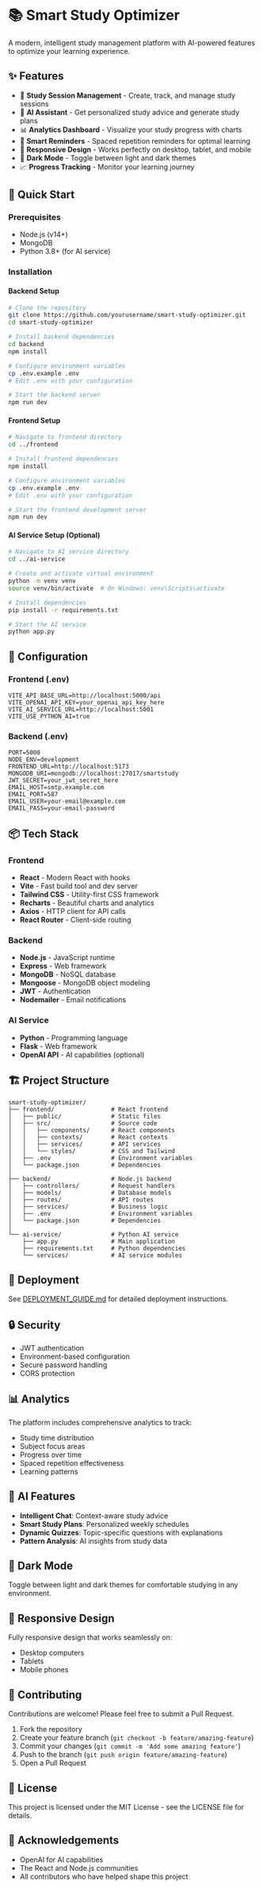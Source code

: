 # 📚 Smart Study Optimizer

A modern, intelligent study management platform with AI-powered features to optimize your learning experience.

## ✨ Features

- 📅 **Study Session Management** - Create, track, and manage study sessions
- 🤖 **AI Assistant** - Get personalized study advice and generate study plans
- 📊 **Analytics Dashboard** - Visualize your study progress with charts
- 🔔 **Smart Reminders** - Spaced repetition reminders for optimal learning
- 📱 **Responsive Design** - Works perfectly on desktop, tablet, and mobile
- 🌙 **Dark Mode** - Toggle between light and dark themes
- 📈 **Progress Tracking** - Monitor your learning journey

## 🚀 Quick Start

### Prerequisites
- Node.js (v14+)
- MongoDB
- Python 3.8+ (for AI service)

### Installation

#### Backend Setup
```bash
# Clone the repository
git clone https://github.com/yourusername/smart-study-optimizer.git
cd smart-study-optimizer

# Install backend dependencies
cd backend
npm install

# Configure environment variables
cp .env.example .env
# Edit .env with your configuration

# Start the backend server
npm run dev
```

#### Frontend Setup
```bash
# Navigate to frontend directory
cd ../frontend

# Install frontend dependencies
npm install

# Configure environment variables
cp .env.example .env
# Edit .env with your configuration

# Start the frontend development server
npm run dev
```

#### AI Service Setup (Optional)
```bash
# Navigate to AI service directory
cd ../ai-service

# Create and activate virtual environment
python -m venv venv
source venv/bin/activate  # On Windows: venv\Scripts\activate

# Install dependencies
pip install -r requirements.txt

# Start the AI service
python app.py
```

## 🔧 Configuration

### Frontend (.env)
```env
VITE_API_BASE_URL=http://localhost:5000/api
VITE_OPENAI_API_KEY=your_openai_api_key_here
VITE_AI_SERVICE_URL=http://localhost:5001
VITE_USE_PYTHON_AI=true
```

### Backend (.env)
```env
PORT=5000
NODE_ENV=development
FRONTEND_URL=http://localhost:5173
MONGODB_URI=mongodb://localhost:27017/smartstudy
JWT_SECRET=your_jwt_secret_here
EMAIL_HOST=smtp.example.com
EMAIL_PORT=587
EMAIL_USER=your-email@example.com
EMAIL_PASS=your-email-password
```

## 📦 Tech Stack

### Frontend
- **React** - Modern React with hooks
- **Vite** - Fast build tool and dev server
- **Tailwind CSS** - Utility-first CSS framework
- **Recharts** - Beautiful charts and analytics
- **Axios** - HTTP client for API calls
- **React Router** - Client-side routing

### Backend
- **Node.js** - JavaScript runtime
- **Express** - Web framework
- **MongoDB** - NoSQL database
- **Mongoose** - MongoDB object modeling
- **JWT** - Authentication
- **Nodemailer** - Email notifications

### AI Service
- **Python** - Programming language
- **Flask** - Web framework
- **OpenAI API** - AI capabilities (optional)

## 🏗️ Project Structure

```
smart-study-optimizer/
├── frontend/                # React frontend
│   ├── public/              # Static files
│   ├── src/                 # Source code
│   │   ├── components/      # React components
│   │   ├── contexts/        # React contexts
│   │   ├── services/        # API services
│   │   └── styles/          # CSS and Tailwind
│   ├── .env                 # Environment variables
│   └── package.json         # Dependencies
│
├── backend/                 # Node.js backend
│   ├── controllers/         # Request handlers
│   ├── models/              # Database models
│   ├── routes/              # API routes
│   ├── services/            # Business logic
│   ├── .env                 # Environment variables
│   └── package.json         # Dependencies
│
└── ai-service/              # Python AI service
    ├── app.py               # Main application
    ├── requirements.txt     # Python dependencies
    └── services/            # AI service modules
```

## 🚀 Deployment

See [DEPLOYMENT_GUIDE.md](DEPLOYMENT_GUIDE.md) for detailed deployment instructions.

## 🔒 Security

- JWT authentication
- Environment-based configuration
- Secure password handling
- CORS protection

## 📊 Analytics

The platform includes comprehensive analytics to track:
- Study time distribution
- Subject focus areas
- Progress over time
- Spaced repetition effectiveness
- Learning patterns

## 🤖 AI Features

- **Intelligent Chat**: Context-aware study advice
- **Smart Study Plans**: Personalized weekly schedules
- **Dynamic Quizzes**: Topic-specific questions with explanations
- **Pattern Analysis**: AI insights from study data

## 🌙 Dark Mode

Toggle between light and dark themes for comfortable studying in any environment.

## 📱 Responsive Design

Fully responsive design that works seamlessly on:
- Desktop computers
- Tablets
- Mobile phones

## 🔧 Contributing

Contributions are welcome! Please feel free to submit a Pull Request.

1. Fork the repository
2. Create your feature branch (`git checkout -b feature/amazing-feature`)
3. Commit your changes (`git commit -m 'Add some amazing feature'`)
4. Push to the branch (`git push origin feature/amazing-feature`)
5. Open a Pull Request

## 📄 License

This project is licensed under the MIT License - see the LICENSE file for details.

## 👏 Acknowledgements

- OpenAI for AI capabilities
- The React and Node.js communities
- All contributors who have helped shape this project
